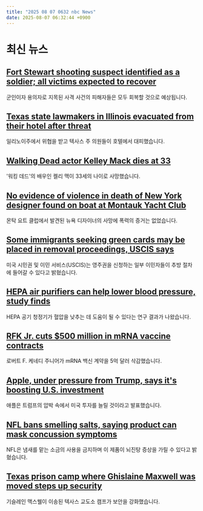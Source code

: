 ```yaml
---
title: "2025 08 07 0632 nbc News"
date: 2025-08-07 06:32:44 +0900
---
```


# 최신 뉴스

## [Fort Stewart shooting suspect identified as a soldier; all victims expected to recover](https://www.nbcnews.com/news/us-news/live-blog/live-updates-fort-stewart-georgia-lockdown-active-shooter-situation-ca-rcna223415)  
군인이자 용의자로 지목된 사격 사건의 피해자들은 모두 회복할 것으로 예상됩니다.  

## [Texas state lawmakers in Illinois evacuated from their hotel after threat](https://www.nbcnews.com/politics/elections/texas-state-lawmakers-illinois-evacuated-hotel-threat-rcna223402)  
일리노이주에서 위협을 받고 텍사스 주 의원들이 호텔에서 대피했습니다.  

## [Walking Dead actor Kelley Mack dies at 33](https://www.nbcnews.com/pop-culture/pop-culture-news/walking-dead-actress-kelley-mack-dies-33-rcna223329)  
'워킹 데드'의 배우인 켈리 맥이 33세의 나이로 사망했습니다.  

## [No evidence of violence in death of New York designer found on boat at Montauk Yacht Club](https://www.nbcnews.com/news/us-news/new-york-designer-found-dead-boat-montauk-yacht-club-rcna223346)  
몬탁 요트 클럽에서 발견된 뉴욕 디자이너의 사망에 폭력의 증거는 없었습니다.  

## [Some immigrants seeking green cards may be placed in removal proceedings, USCIS says](https://www.nbcnews.com/news/us-news/green-card-applicants-immigrants-removal-proceedings-uscis-rcna223099)  
미국 시민권 및 이민 서비스(USCIS)는 영주권을 신청하는 일부 이민자들이 추방 절차에 들어갈 수 있다고 밝혔습니다.  

## [HEPA air purifiers can help lower blood pressure, study finds](https://www.nbcnews.com/health/heart-health/hepa-air-filter-lower-blood-pressure-high-air-pollution-traffic-rcna223267)  
HEPA 공기 청정기가 혈압을 낮추는 데 도움이 될 수 있다는 연구 결과가 나왔습니다.  

## [RFK Jr. cuts $500 million in mRNA vaccine contracts](https://www.nbcnews.com/health/health-news/rfk-jr-cuts-500-million-mrna-vaccine-contracts-dealing-major-blow-prom-rcna223281)  
로버트 F. 케네디 주니어가 mRNA 백신 계약을 5억 달러 삭감했습니다.  

## [Apple, under pressure from Trump, says it's boosting U.S. investment](https://www.nbcnews.com/business/business-news/apple-trump-pressure-us-investment-rcna223444)  
애플은 트럼프의 압박 속에서 미국 투자를 늘릴 것이라고 발표했습니다.  

## [NFL bans smelling salts, saying product can mask concussion symptoms](https://www.nbcnews.com/sports/nfl/nfl-bans-smelling-salts-concussion-symptoms-rcna223525)  
NFL은 냄새를 맡는 소금의 사용을 금지하며 이 제품이 뇌진탕 증상을 가릴 수 있다고 밝혔습니다.  

## [Texas prison camp where Ghislaine Maxwell was moved steps up security](https://www.nbcnews.com/news/us-news/texas-federal-prison-camp-bryan-ghislaine-maxwell-was-moved-steps-secu-rcna223464)  
기슬레인 맥스웰이 이송된 텍사스 교도소 캠프가 보안을 강화했습니다.